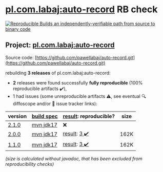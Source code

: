 [pl.com.labaj:auto-record](https://central.sonatype.com/artifact/pl.com.labaj/auto-record/versions) RB check
=======

[![Reproducible Builds](https://reproducible-builds.org/images/logos/rb.svg) an independently-verifiable path from source to binary code](https://reproducible-builds.org/)

## Project: [pl.com.labaj:auto-record](https://central.sonatype.com/artifact/pl.com.labaj/auto-record/versions)

Source code: [https://github.com/pawellabaj/auto-record.git](https://github.com/pawellabaj/auto-record.git)

rebuilding **3 releases** of pl.com.labaj:auto-record:
- **2** releases were found successfully **fully reproducible** (100% reproducible artifacts :heavy_check_mark:),
- 1 had issues (some unreproducible artifacts :warning:, see eventual :mag: diffoscope and/or :memo: issue tracker links):

| version | [build spec](/BUILDSPEC.md) | [result](https://reproducible-builds.org/docs/jvm/): reproducible? | size |
| -- | --------- | ------ | -- |
| [2.1.0](https://central.sonatype.com/artifact/pl.com.labaj/auto-record/2.1.0/pom) | [mvn jdk17](auto-record-2.1.0.buildspec) | :x: | |
| [2.0.0](https://central.sonatype.com/artifact/pl.com.labaj/auto-record/2.0.0/pom) | [mvn jdk17](auto-record-2.0.0.buildspec) | [result](auto-record-2.0.0.buildinfo): [3 :heavy_check_mark: ](auto-record-2.0.0.buildcompare) | 162K |
| [1.1.0](https://central.sonatype.com/artifact/pl.com.labaj/auto-record/1.1.0/pom) | [mvn jdk17](auto-record-1.1.0.buildspec) | [result](auto-record-1.1.0.buildinfo): [3 :heavy_check_mark: ](auto-record-1.1.0.buildcompare) | 162K |

<i>(size is calculated without javadoc, that has been excluded from reproducibility checks)</i>
